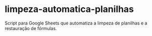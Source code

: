 # limpeza-automatica-planilhas
Script para Google Sheets que automatiza a limpeza de planilhas e a restauração de fórmulas.
